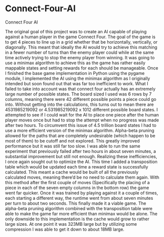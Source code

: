 # Connect-Four-AI
Connect Four AI

The original goal of this project was to create an AI capable of playing against a human
player in the game Connect Four. The goal of the game is to get 4 pieces to line up in a grid
whether that be horizontally, vertically, or diagonally. This meant that ideally the AI would try
to achieve this matching in a fewer number of turns than the enemy player could while at the
same time actively trying to stop the enemy player from winning. It was going to use a minimax
algorithm to achieve this as the game has rather easily mappable states and setting rewards for
each should be manageable.
Once I finished the base game implementation in Python using the pygame module, I
implemented the AI using the minimax algorithm as I originally intended but soon found out
that was far too inefficient to work. What I failed to take into account was that connect four
actually has an extremely large number of possible states. The board sized I used was 6 rows by
7 columns, meaning there were 42 different possible points a piece could go into. Without
getting into the calculations, this turns out to mean there are 4531985219092 or
4.531985219092 x 1012 different possible board states. I attempted to see if I could wait for the
AI to place one piece after the human player moves once but had to stop the attempt when no
progress was made after two hours. To circumvent this issue of 4.5 trillion board states I had to
use a more efficient version of the minimax algorithm. Alpha-beta pruning allowed for the
paths that are completely undesirable (which happen to be most of them) to be cutoff and not
explored. This greatly improved performance but it was still far too slow. I was able to run the 
same experiment that previously failed after two hours in about seven minutes, a substantial
improvement but still not enough.
Realizing these inefficiencies, I once again sought out to optimize the AI. This time I
added a transposition table which would be updated each time a reward state is successfully
calculated. This meant a cache would be built of all the previously calculated moves, meaning
there’d be no need to calculate them again. With this method after the first couple of moves
(Specifically the placing of a piece in each of the seven empty columns in the bottom row) the
game went far quicker. Once it was trained by playing against it a couple of times, each starting
a different way, the runtime went from about seven minutes per turn to about two seconds.
This finally made it a viable game. The alpha-beta pruning algorithm combined with the
transposition table were able to make the game far more efficient than minimax would be
alone. The only downside to this implementation is the cache would grow to rather large sizes.
At one point it was 323MB large but by utilizing some compression I was able to get it down to
about 18MB large.
